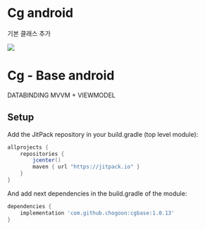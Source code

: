 # Cg android
기본 클래스 추가

[![](https://jitpack.io/v/chogoon/cgbase.svg)](https://jitpack.io/#chogoon/cgbase)

# Cg - Base android

DATABINDING
MVVM + VIEWMODEL

## Setup
Add the JitPack repository in your build.gradle (top level module):
```gradle
allprojects {
    repositories {
        jcenter()
        maven { url "https://jitpack.io" }
    }
}
```

And add next dependencies in the build.gradle of the module:
```gradle
dependencies {
    implementation 'com.github.chogoon:cgbase:1.0.13'
}
```
